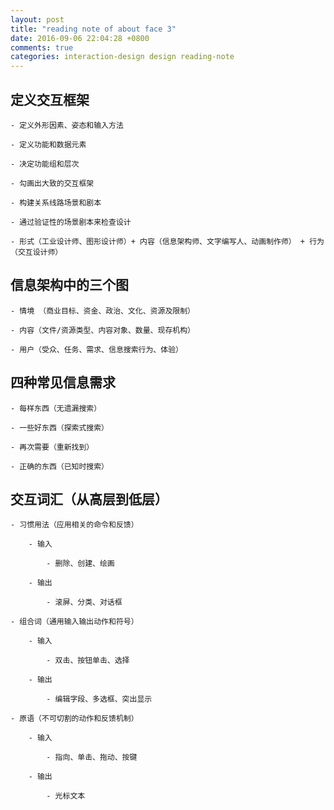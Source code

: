 ```yaml
---
layout: post
title: "reading note of about face 3"
date: 2016-09-06 22:04:28 +0800
comments: true
categories: interaction-design design reading-note
---
```

## 定义交互框架
```
- 定义外形因素、姿态和输入方法

- 定义功能和数据元素

- 决定功能组和层次

- 勾画出大致的交互框架

- 构建关系线路场景和剧本

- 通过验证性的场景剧本来检查设计

- 形式（工业设计师、图形设计师）+ 内容（信息架构师、文字编写人、动画制作师） + 行为（交互设计师）
```

<!--more-->

## 信息架构中的三个图
```
- 情境 （商业目标、资金、政治、文化、资源及限制）

- 内容（文件/资源类型、内容对象、数量、现存机构）

- 用户（受众、任务、需求、信息搜索行为、体验）
```

## 四种常见信息需求
```
- 每样东西（无遗漏搜索）

- 一些好东西（探索式搜索）

- 再次需要（重新找到）

- 正确的东西（已知时搜索）
```

## 交互词汇（从高层到低层）
```
- 习惯用法（应用相关的命令和反馈）

    - 输入

        - 删除、创建、绘画

    - 输出

        - 滚屏、分类、对话框

- 组合词（通用输入输出动作和符号）

    - 输入

        - 双击、按钮单击、选择

    - 输出

        - 编辑字段、多选框、突出显示

- 原语（不可切割的动作和反馈机制）

    - 输入

        - 指向、单击、拖动、按键

    - 输出

        - 光标文本
```

